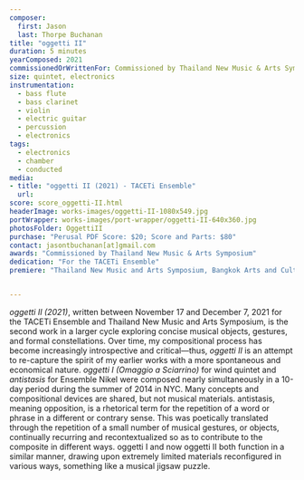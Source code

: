```yaml
---
composer:
  first: Jason
  last: Thorpe Buchanan
title: "oggetti II"
duration: 5 minutes
yearComposed: 2021
commissionedOrWrittenFor: Commissioned by Thailand New Music & Arts Symposium
size: quintet, electronics
instrumentation:
  - bass flute
  - bass clarinet
  - violin
  - electric guitar
  - percussion
  - electronics
tags:
  - electronics
  - chamber
  - conducted
media:
- title: "oggetti II (2021) - TACETi Ensemble"
  url:
score: score_oggetti-II.html
headerImage: works-images/oggetti-II-1080x549.jpg
portWrapper: works-images/port-wrapper/oggetti-II-640x360.jpg
photosFolder: OggettiII
purchase: "Perusal PDF Score: $20; Score and Parts: $80"
contact: jasontbuchanan[at]gmail.com
awards: "Commissioned by Thailand New Music & Arts Symposium"
dedication: "For the TACETi Ensemble"
premiere: "Thailand New Music and Arts Symposium, Bangkok Arts and Culture Centre, Thailand - December 19, 2021"   


---
```

<em>oggetti II (2021)</em>, written between November 17 and December 7, 2021 for the TACETi Ensemble and Thailand New Music and Arts Symposium, is the second work in a larger cycle exploring concise musical objects, gestures, and formal constellations. Over time, my compositional process has become increasingly introspective and critical—thus, <em>oggetti II</em> is an attempt to re-capture the spirit of my earlier works with a more spontaneous and economical nature. <em>oggetti I (Omaggio a Sciarrino)</em> for wind quintet and <em>antistasis</em> for Ensemble Nikel were composed nearly simultaneously in a 10-day period during the summer of 2014 in NYC. Many concepts and compositional devices are shared, but not musical materials. antistasis, meaning opposition, is a rhetorical term for the repetition of a word or phrase in a different or contrary sense. This was poetically translated through the repetition of a small number of musical gestures, or objects, continually recurring and recontextualized so as to contribute to the composite in different ways. oggetti I and now oggetti II both function in a similar manner, drawing upon extremely limited materials reconfigured in various ways, something like a musical jigsaw puzzle.
